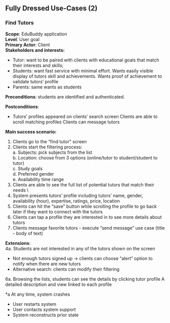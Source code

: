 ## Fully Dressed Use-Cases (2)

### Find Tutors
**Scope**: EduBuddy application \
**Level**: User goal \
**Primary Actor**: Client \
**Stakeholders and interests:** 
* Tutor: want to be paired with clients with educational goals that match their interests and skills; 
* Students: want fast service with minimal effort. Wants easily visible display of tutors skill and achievements. Wants proof of achievement to validate tutors’ profile 
* Parents: same wants as students 

**Preconditions**: students are identified and authenticated.

**Postconditions**:
* Tutors’ profiles appeared on clients’ search screen
Clients are able to scroll matching profiles
Clients can message tutors

**Main success scenario:**
1. Clients go to the “find tutor” screen
2. Clients start the filtering process: \
a. Subjects: pick subjects from the list \
b. Location: choose from 3 options (online/tutor to student/student to tutor)            
c. Study goals  \
d. Preferred gender\
e. Availability time range 
3. Clients are able to see the full list of potential tutors that match their needs \
4. System presents tutors’ profile including tutors’ name, gender, availability (hour), expertise, ratings, price, location
5. Clients can hit the “save” button while scrolling the profile to go back later if they want to connect with the tutors
6. Clients can tap a profile they are interested in to see more details about tutors
7. Clients message favorite tutors - execute “send message” use case (title - body of text)

**Extensions**: \
4a. Students are not interested in any of the tutors shown on the screen
* Not enough tutors signed up → clients can choose “alert” option to notify when there are new tutors
* Alternative search: clients can modify their filtering 

6a. Browsing the lists, students can see the details by clicking tutor profile
A detailed description and view linked to each profile 

*a At any time, system crashes
* User restarts system
* User contacts system support
* System reconstructs prior state
